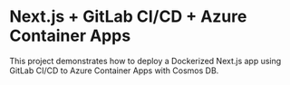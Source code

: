# Next.js + GitLab CI/CD + Azure Container Apps

This project demonstrates how to deploy a Dockerized Next.js app using GitLab CI/CD to Azure Container Apps with Cosmos DB.
